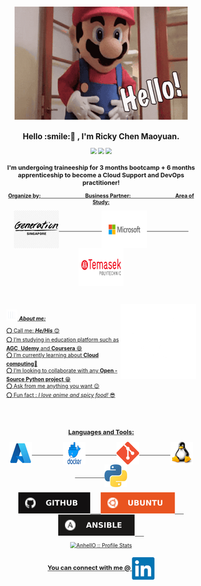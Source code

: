<p align="center">
  <img width="460" height="300" src="https://github.com/simplycmy/gif/blob/main/giphy.gif">
</p>


<h2 align="center"> Hello :smile:👋 , I'm Ricky Chen Maoyuan. <br/></h2>
<p align="center">
  <img src="https://img.shields.io/badge/Focus-Cloud%20%2F%20Automation-red" />
  <img src="https://img.shields.io/badge/Lives-Singapore-orange" />
  <img src="https://img.shields.io/badge/Languages-English%20%2F%20Chinese-yellow" />
</p>

<h3 align="center">I'm undergoing traineeship for 3 months bootcamp + 6 months apprenticeship to become a Cloud Support and DevOps practitioner! </h3>
<p align="center">
<u><b>Organize by:</b> &nbsp;&nbsp;&nbsp;&nbsp;&nbsp;&nbsp;&nbsp;&nbsp;&nbsp;&nbsp;&nbsp;&nbsp;&nbsp;&nbsp;&nbsp;&nbsp;&nbsp;&nbsp;&nbsp;&nbsp;&nbsp;&nbsp;&nbsp;&nbsp;&nbsp;&nbsp;&nbsp;&nbsp; <b>Business Partner:</b> &nbsp;&nbsp;&nbsp;&nbsp;&nbsp;&nbsp;&nbsp;&nbsp;&nbsp;&nbsp;&nbsp;&nbsp;&nbsp;&nbsp;&nbsp;&nbsp;&nbsp;&nbsp;&nbsp;&nbsp;&nbsp;&nbsp;&nbsp;&nbsp;&nbsp;&nbsp;&nbsp;&nbsp; <b>Area of Study:</b>
</p>

<p align="center">
<a href="https://singapore.generation.org/" target="blank"><img align="center" src="https://github.com/simplycmy/gif/blob/main/Generation.jpg" alt="generation" height="100" width="120" /></a> &nbsp;&nbsp;&nbsp;&nbsp;&nbsp;&nbsp;&nbsp;&nbsp;&nbsp;&nbsp;&nbsp;&nbsp;&nbsp;&nbsp;&nbsp;&nbsp;&nbsp;&nbsp;&nbsp;&nbsp;&nbsp;&nbsp;&nbsp;&nbsp;&nbsp;&nbsp;&nbsp;
<a href="https://www.microsoft.com/en-sg" target="blank"><img align="center" src="https://github.com/simplycmy/gif/blob/main/Microsoft.jpg" alt="generation" height="100" width="120" /></a> &nbsp;&nbsp;&nbsp;&nbsp;&nbsp;&nbsp;&nbsp;&nbsp;&nbsp;&nbsp;&nbsp;&nbsp;&nbsp;&nbsp;&nbsp;&nbsp;&nbsp;&nbsp;&nbsp;&nbsp;&nbsp;&nbsp;&nbsp;&nbsp;&nbsp;&nbsp;&nbsp;
<a href="https://www.tp.edu.sg/" target="blank"><img align="center" src="https://github.com/simplycmy/gif/blob/main/TPlogo.png" alt="generation" height="100" width="120" /></a>
</p>

</p>
<br><br>
<img align="right" width=200px height=200px alt="side_sticker" src="https://github.com/simplycmy/gif/blob/main/random.gif" />

<img src="https://github.com/simplycmy/gif/blob/main/chart.gif" width="30px">&nbsp;***About me:***

⭕ Call me: ***He/His*** 😊 <br>
⭕ I’m studying in education platform such as <b>AGC</b>, <b>Udemy</b> and <b>Coursera</b> 😄<br>
⭕ I’m currently learning about **Cloud computing**🥰<br>
⭕ I’m looking to collaborate with any **Open - Source Python project** 😁 <br>
⭕ Ask from me anything you want 😉 <br>
⭕ Fun fact : *I love anime and spicy food!* 😎<br><br><br><br>
 
<p align="left">

<h3 align="center"> Languages and Tools: <br/></h3>
<p align="center">
<a href="https://azure.microsoft.com/en-in/" target="blank"><img align="center" src="https://github.com/simplycmy/gif/blob/main/azure.jpg" alt="generation" height="60" width="60" /></a> &nbsp;&nbsp;&nbsp;&nbsp;&nbsp;&nbsp;&nbsp;&nbsp;&nbsp;&nbsp;&nbsp;&nbsp;&nbsp;&nbsp;&nbsp;&nbsp;&nbsp;&nbsp;&nbsp;
<a href="https://www.docker.com/" target="blank"><img align="center" src="https://github.com/simplycmy/gif/blob/main/docker.png" alt="generation" height="60" width="60" /></a> &nbsp;&nbsp;&nbsp;&nbsp;&nbsp;&nbsp;&nbsp;&nbsp;&nbsp;&nbsp;&nbsp;&nbsp;&nbsp;&nbsp;&nbsp;&nbsp;&nbsp;&nbsp;&nbsp;
<a href="https://git-scm.com/" target="blank"><img align="center" src="https://github.com/simplycmy/gif/blob/main/git.png" alt="generation" height="60" width="60" /></a>
&nbsp;&nbsp;&nbsp;&nbsp;&nbsp;&nbsp;&nbsp;&nbsp;&nbsp;&nbsp;&nbsp;&nbsp;&nbsp;&nbsp;&nbsp;&nbsp;&nbsp;&nbsp;&nbsp;
<a href="https://www.linux.org/" target="blank"><img align="center" src="https://github.com/simplycmy/gif/blob/main/linux.jpg" alt="generation" height="60" width="60" /></a>
&nbsp;&nbsp;&nbsp;&nbsp;&nbsp;&nbsp;&nbsp;&nbsp;&nbsp;&nbsp;&nbsp;&nbsp;&nbsp;&nbsp;&nbsp;&nbsp;&nbsp;&nbsp;&nbsp;
<a href="https://www.python.org/" target="blank"><img align="center" src="https://github.com/simplycmy/gif/blob/main/python.jpg" alt="generation" height="60" width="60" /></a>
</p>

<p align="center">
  <img src="https://github.com/simplycmy/gif/blob/main/github.svg" /> &nbsp;&nbsp;&nbsp;&nbsp;&nbsp;
  <img src="https://github.com/simplycmy/gif/blob/main/ubuntu.svg" /> &nbsp;&nbsp;&nbsp;&nbsp;&nbsp;
  <img src="https://github.com/simplycmy/gif/blob/main/ansible.svg" /> &nbsp;&nbsp;&nbsp;&nbsp;&nbsp;
</p>


<p align="center"><img src="https://github-readme-stats.vercel.app/api?username=simplycmy&show_icons=true&theme=tokyonight" alt="AnhellO :: Profile Stats" /></p>
<h3 align="center">You can connect with me @ <a href="https://www.linkedin.com/in/ricky-chen-maoyuan-0ab38366/" target="blank"><img align="center" src="https://github.com/simplycmy/gif/blob/main/linked.png" alt="generation" height="60" width="60" /></a></h3>


